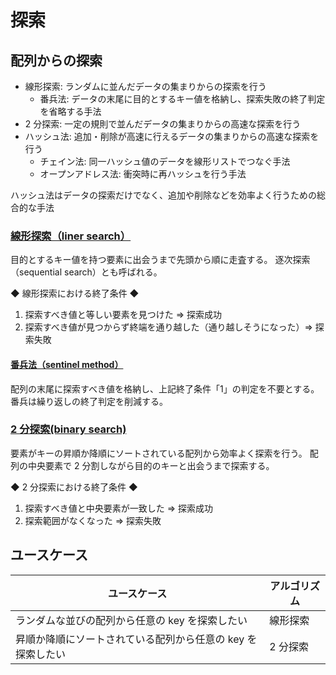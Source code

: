 # 探索

## 配列からの探索

- 線形探索: ランダムに並んだデータの集まりからの探索を行う
  - 番兵法: データの末尾に目的とするキー値を格納し、探索失敗の終了判定を省略する手法
- 2 分探索: 一定の規則で並んだデータの集まりからの高速な探索を行う
- ハッシュ法: 追加・削除が高速に行えるデータの集まりからの高速な探索を行う
  - チェイン法: 同一ハッシュ値のデータを線形リストでつなぐ手法
  - オープンアドレス法: 衝突時に再ハッシュを行う手法

ハッシュ法はデータの探索だけでなく、追加や削除などを効率よく行うための総合的な手法

### [線形探索（liner search）](linerSearch.ts)

目的とするキー値を持つ要素に出会うまで先頭から順に走査する。
逐次探索（sequential search）とも呼ばれる。

◆ 線形探索における終了条件 ◆
1. 探索すべき値と等しい要素を見つけた => 探索成功
2. 探索すべき値が見つからず終端を通り越した（通り越しそうになった）=> 探索失敗

#### [番兵法（sentinel method）](linerSearchSentinel.ts)

配列の末尾に探索すべき値を格納し、上記終了条件「1」の判定を不要とする。
番兵は繰り返しの終了判定を削減する。

### [2 分探索(binary search)](binarySearch.ts)

要素がキーの昇順か降順にソートされている配列から効率よく探索を行う。
配列の中央要素で 2 分割しながら目的のキーと出会うまで探索する。

◆ 2 分探索における終了条件 ◆
1. 探索すべき値と中央要素が一致した => 探索成功
2. 探索範囲がなくなった => 探索失敗

## ユースケース

| ユースケース | アルゴリズム |
| --- | --- |
| ランダムな並びの配列から任意の key を探索したい | 線形探索 |
| 昇順か降順にソートされている配列から任意の key を探索したい | 2 分探索 |
